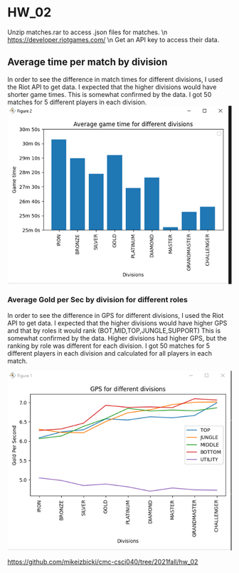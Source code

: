 # HW_02

Unzip matches.rar to access .json files for matches. \n
https://developer.riotgames.com/ \n
Get an API key to access their data.

## Average time per match by division
In order to see the difference in match times for different divisions, I used the Riot API to get data. 
I expected that the higher divisions would have shorter game times.
This is somewhat confirmed by the data.
I got 50 matches for 5 different players in each division.
![Average time per match by division](Bar_Graph.PNG)
### Average Gold per Sec by division for different roles

In order to see the difference in GPS for different divisions, I used the Riot API to get data. 
I expected that the higher divisions would have higher GPS and that by roles it would rank (BOT,MID,TOP,JUNGLE,SUPPORT)
This is somewhat confirmed by the data. Higher divisions had higher GPS, but the ranking by role was different for each division.
I got 50 matches for 5 different players in each division and calculated for all players in each match.


![Average Gold per Sec by division for different roles](Line_Graph.PNG)

https://github.com/mikeizbicki/cmc-csci040/tree/2021fall/hw_02

